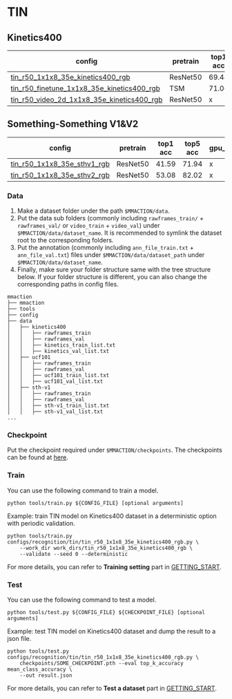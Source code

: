 # TIN

## Kinetics400
|config | pretrain | top1 acc| top5 acc | gpu_mem(M) | iter time(s) | ckpt | log|
|-|-|-|-|-|-|- | -|
|[tin_r50_1x1x8_35e_kinetics400_rgb](tin_r50_1x1x8_35e_kinetics400_rgb.py) | ResNet50 |69.44|89.19| x | x | [ckpt]() | [log]()|
|[tin_r50_finetune_1x1x8_35e_kinetics400_rgb](tin_r50_finetune_1x1x8_35e_kinetics400_rgb.py) | TSM |71.00|89.98| x | x | [ckpt]() | [log]()|
|[tin_r50_video_2d_1x1x8_35e_kinetics400_rgb](tin_r50_video_1x1x8_35e_kinetics400_rgb.py) | ResNet50 | x | x | x | x | [ckpt]() | [log]()|

## Something-Something V1&V2
|config | pretrain | top1 acc| top5 acc | gpu_mem(M) | iter time(s) | ckpt | log|
|-|-|-|-|-|-|- | -|
|[tin_r50_1x1x8_35e_sthv1_rgb](tin_r50_1x1x8_35e_sthv1_rgb.py) | ResNet50 |41.59|71.94| x | x | [ckpt]() | [log]()|
|[tin_r50_1x1x8_35e_sthv2_rgb](tin_r50_1x1x8_35e_sthv2_rgb.py) | ResNet50 |53.08|82.02| x | x | [ckpt]() | [log]()|


### Data

1. Make a dataset folder under the path `$MMACTION/data`.
2. Put the data sub folders (commonly including `rawframes_train/` + `rawframes_val/` or `video_train` + `video_val`) under `$MMACTION/data/dataset_name`.
It is recommended to symlink the dataset root to the corresponding folders.
3. Put the annotation (commonly including `ann_file_train.txt` + `ann_file_val.txt`) files under `$MMACTION/data/dataset_path` under `$MMACTION/data/dataset_name`.
4. Finally, make sure your folder structure same with the tree structure below.
If your folder structure is different, you can also change the corresponding paths in config files.
```
mmaction
├── mmaction
├── tools
├── config
├── data
│   ├── kinetics400
│   │   ├── rawframes_train
│   │   ├── rawframes_val
│   │   ├── kinetics_train_list.txt
│   │   ├── kinetics_val_list.txt
│   ├── ucf101
│   │   ├── rawframes_train
│   │   ├── rawframes_val
│   │   ├── ucf101_train_list.txt
│   │   ├── ucf101_val_list.txt
│   ├── sth-v1
│   │   ├── rawframes_train
│   │   ├── rawframes_val
│   │   ├── sth-v1_train_list.txt
│   │   ├── sth-v1_val_list.txt
...
```

### Checkpoint
Put the checkpoint required under `$MMACTION/checkpoints`. The checkpoints can be found at [here]().

### Train
You can use the following command to train a model.
```shell
python tools/train.py ${CONFIG_FILE} [optional arguments]
```

Example: train TIN model on Kinetics400 dataset in a deterministic option with periodic validation.
```shell
python tools/train.py configs/recognition/tin/tin_r50_1x1x8_35e_kinetics400_rgb.py \
    --work_dir work_dirs/tin_r50_1x1x8_35e_kinetics400_rgb \
    --validate --seed 0 --deterministic
```

For more details, you can refer to **Training setting** part in [GETTING_START](../../../docs/GETTING_STARTED.md).

### Test
You can use the following command to test a model.
```shell
python tools/test.py ${CONFIG_FILE} ${CHECKPOINT_FILE} [optional arguments]
```

Example: test TIN model on Kinetics400 dataset and dump the result to a json file.
```shell
python tools/test.py configs/recognition/tin/tin_r50_1x1x8_35e_kinetics400_rgb.py \
    checkpoints/SOME_CHECKPOINT.pth --eval top_k_accuracy mean_class_accuracy \
    --out result.json
```

For more details, you can refer to **Test a dataset** part in [GETTING_START](../../../docs/GETTING_STARTED.md).

